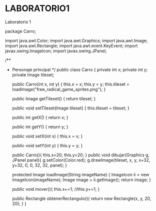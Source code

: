 # LABORATORIO1
Laboratorio 1


package Carro;

import java.awt.Color;
import java.awt.Graphics;
import java.awt.Image;
import java.awt.Rectangle;
import java.awt.event.KeyEvent;
import javax.swing.ImageIcon;
import javax.swing.JPanel;

/**
 * Personaje principal
 */
public class Carro {
    private int x;
    private int y;
    private Image tileset;
        
    public Carro(int x, int y) {
        this.x = x;
        this.y = y;
        this.tileset = loadImage("free_radical_game_sprites.png");
    }

    public Image getTileset() {
        return tileset;
    }

    public void setTileset(Image tileset) {
        this.tileset = tileset;
    }

    public int getX() {
        return x;
    }

    public int getY() {
        return y;
    }

    public void setX(int x) {
        this.x = x;
    }

    public void setY(int y) {
        this.y = y;
    }
    
    public Carro(){
       this.x=20;
       this.y=20;
    }
    public void dibujar(Graphics g, JPanel panel){
       g.setColor(Color.red);
       g.drawImage(tileset, x, y, x+32, y+32, 0, 0, 32, 32, panel);
    }
    
    
    
    
   protected Image loadImage(String imageName) {
       ImageIcon ii = new ImageIcon(imageName);
        Image image = ii.getImage();
         return image;
    }
 
    
    public void mover(){
       this.x+=1;
       //this.y+=1;
    }
    
     public Rectangle obtenerRectangulo(){
       return new Rectangle(x, y, 20, 20);
    }
}

